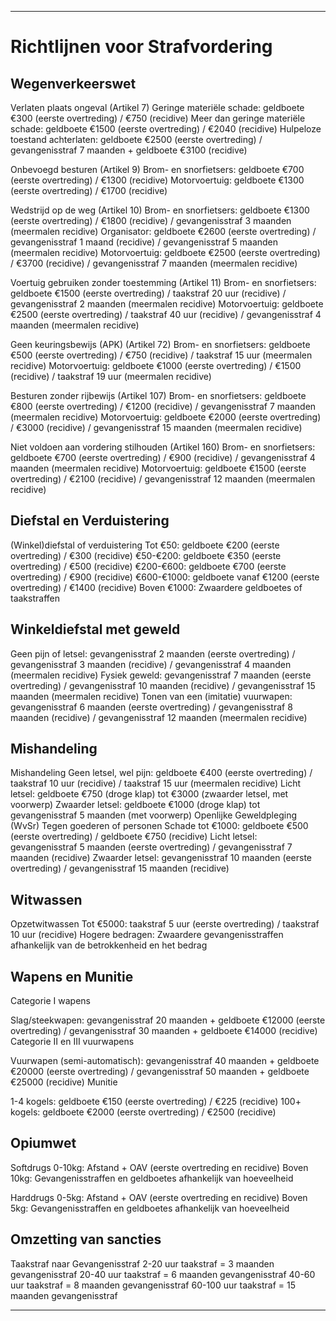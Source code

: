 - - - - - - - - - - - - - - - - - - - - - - - - - - - - - - - - - - - - - - - - - - - - - - - - - - - - - - - - - - - - - - - - - - - - - - - - - - - - - - - - - - - - - - - - - - - 


# **Richtlijnen voor Strafvordering**


## Wegenverkeerswet


Verlaten plaats ongeval (Artikel 7)
Geringe materiële schade: geldboete €300 (eerste overtreding) / €750 (recidive)
Meer dan geringe materiële schade: geldboete €1500 (eerste overtreding) / €2040 (recidive)
Hulpeloze toestand achterlaten: geldboete €2500 (eerste overtreding) / gevangenisstraf 7 maanden + geldboete €3100 (recidive)

Onbevoegd besturen (Artikel 9)
Brom- en snorfietsers: geldboete €700 (eerste overtreding) / €1300 (recidive)
Motorvoertuig: geldboete €1300 (eerste overtreding) / €1700 (recidive)

Wedstrijd op de weg (Artikel 10)
Brom- en snorfietsers: geldboete €1300 (eerste overtreding) / €1800 (recidive) / gevangenisstraf 3 maanden (meermalen recidive)
Organisator: geldboete €2600 (eerste overtreding) / gevangenisstraf 1 maand (recidive) / gevangenisstraf 5 maanden (meermalen recidive)
Motorvoertuig: geldboete €2500 (eerste overtreding) / €3700 (recidive) / gevangenisstraf 7 maanden (meermalen recidive)

Voertuig gebruiken zonder toestemming (Artikel 11)
Brom- en snorfietsers: geldboete €1500 (eerste overtreding) / taakstraf 20 uur (recidive) / gevangenisstraf 2 maanden (meermalen recidive)
Motorvoertuig: geldboete €2500 (eerste overtreding) / taakstraf 40 uur (recidive) / gevangenisstraf 4 maanden (meermalen recidive)

Geen keuringsbewijs (APK) (Artikel 72)
Brom- en snorfietsers: geldboete €500 (eerste overtreding) / €750 (recidive) / taakstraf 15 uur (meermalen recidive)
Motorvoertuig: geldboete €1000 (eerste overtreding) / €1500 (recidive) / taakstraf 19 uur (meermalen recidive)

Besturen zonder rijbewijs (Artikel 107)
Brom- en snorfietsers: geldboete €800 (eerste overtreding) / €1200 (recidive) / gevangenisstraf 7 maanden (meermalen recidive)
Motorvoertuig: geldboete €2000 (eerste overtreding) / €3000 (recidive) / gevangenisstraf 15 maanden (meermalen recidive)

Niet voldoen aan vordering stilhouden (Artikel 160)
Brom- en snorfietsers: geldboete €700 (eerste overtreding) / €900 (recidive) / gevangenisstraf 4 maanden (meermalen recidive)
Motorvoertuig: geldboete €1500 (eerste overtreding) / €2100 (recidive) / gevangenisstraf 12 maanden (meermalen recidive)


## Diefstal en Verduistering


(Winkel)diefstal of verduistering
Tot €50: geldboete €200 (eerste overtreding) / €300 (recidive)
€50-€200: geldboete €350 (eerste overtreding) / €500 (recidive)
€200-€600: geldboete €700 (eerste overtreding) / €900 (recidive)
€600-€1000: geldboete vanaf €1200 (eerste overtreding) / €1400 (recidive)
Boven €1000: Zwaardere geldboetes of taakstraffen


## Winkeldiefstal met geweld


Geen pijn of letsel: gevangenisstraf 2 maanden (eerste overtreding) / gevangenisstraf 3 maanden (recidive) / gevangenisstraf 4 maanden (meermalen recidive)
Fysiek geweld: gevangenisstraf 7 maanden (eerste overtreding) / gevangenisstraf 10 maanden (recidive) / gevangenisstraf 15 maanden (meermalen recidive)
Tonen van een (imitatie) vuurwapen: gevangenisstraf 6 maanden (eerste overtreding) / gevangenisstraf 8 maanden (recidive) / gevangenisstraf 12 maanden (meermalen recidive)


## Mishandeling


Mishandeling
Geen letsel, wel pijn: geldboete €400 (eerste overtreding) / taakstraf 10 uur (recidive) / taakstraf 15 uur (meermalen recidive)
Licht letsel: geldboete €750 (droge klap) tot €3000 (zwaarder letsel, met voorwerp)
Zwaarder letsel: geldboete €1000 (droge klap) tot gevangenisstraf 5 maanden (met voorwerp)
Openlijke Geweldpleging (WvSr)
Tegen goederen of personen
Schade tot €1000: geldboete €500 (eerste overtreding) / geldboete €750 (recidive)
Licht letsel: gevangenisstraf 5 maanden (eerste overtreding) / gevangenisstraf 7 maanden (recidive)
Zwaarder letsel: gevangenisstraf 10 maanden (eerste overtreding) / gevangenisstraf 15 maanden (recidive)


## Witwassen


Opzetwitwassen
Tot €5000: taakstraf 5 uur (eerste overtreding) / taakstraf 10 uur (recidive)
Hogere bedragen: Zwaardere gevangenisstraffen afhankelijk van de betrokkenheid en het bedrag


## Wapens en Munitie


Categorie I wapens

Slag/steekwapen: gevangenisstraf 20 maanden + geldboete €12000 (eerste overtreding) / gevangenisstraf 30 maanden + geldboete €14000 (recidive)
Categorie II en III vuurwapens

Vuurwapen (semi-automatisch): gevangenisstraf 40 maanden + geldboete €20000 (eerste overtreding) / gevangenisstraf 50 maanden + geldboete €25000 (recidive)
Munitie

1-4 kogels: geldboete €150 (eerste overtreding) / €225 (recidive)
100+ kogels: geldboete €2000 (eerste overtreding) / €2500 (recidive)


## Opiumwet


Softdrugs
0-10kg: Afstand + OAV (eerste overtreding en recidive)
Boven 10kg: Gevangenisstraffen en geldboetes afhankelijk van hoeveelheid

Harddrugs
0-5kg: Afstand + OAV (eerste overtreding en recidive)
Boven 5kg: Gevangenisstraffen en geldboetes afhankelijk van hoeveelheid


## Omzetting van sancties


Taakstraf naar Gevangenisstraf
2-20 uur taakstraf = 3 maanden gevangenisstraf
20-40 uur taakstraf = 6 maanden gevangenisstraf
40-60 uur taakstraf = 8 maanden gevangenisstraf
60-100 uur taakstraf = 15 maanden gevangenisstraf


- - - - - - - - - - - - - - - - - - - - - - - - - - - - - - - - - - - - - - - - - - - - - - - - - - - - - - - - - - - - - - - - - - - - - - - - - - - - - - - - - - - - - - - - - - - 
